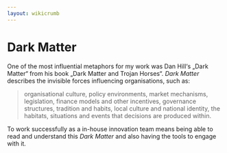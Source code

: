 ```yaml
---
layout: wikicrumb 
---
```

# Dark Matter
One of the most influential metaphors for my work was Dan Hill‘s „Dark Matter“ from his book „Dark Matter and Trojan Horses“.
_Dark Matter_ describes the invisible forces influencing organisations, such as:
> organisational culture, policy environments, market mechanisms, legislation, finance models and other incentives, governance structures, tradition and habits, local culture and national identity, the habitats, situations and events that decisions are produced within.

To work successfully as a in-house innovation team means being able to read and understand this _Dark Matter_ and also having the tools to engage with it.